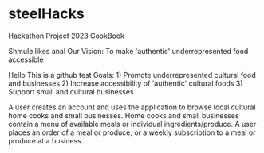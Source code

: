 # steelHacks
Hackathon Project 2023
CookBook

Shmule likes anal
Our Vision:
To make 'authentic' underrepresented food accessible

Hello This is a github test
Goals:
    1) Promote underrepresented cultural food and businesses
    2) Increase accessibility of 'authentic' cultural foods
    3) Support small and cultural businesses

A user creates an account and uses the application to browse local cultural home cooks and small businesses.
Home cooks and small businesses contain a menu of available meals or individual ingredients/produce.
A user places an order of a meal or produce, or a weekly subscription to a meal or produce at a business.
